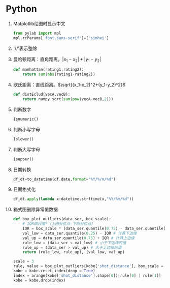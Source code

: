 # Python

1. Matplotlib绘图时显示中文

   ```python
   from pylab import mpl
   mpl.rcParams['font.sans-serif']=['simhei']
   ```

2. '//'表示整除

3. 曼哈顿距离：直角距离。$|x_1-x_2|+|y_1-y_2|$

   ```python
   def manhattan(rating1,rating2):
       return sum(abs(rating1-rating2))
   ```

4. 欧氏距离：直线距离。$\sqrt{(x_1-x_2)^2+(y_1-y_2)^2}$

   ```python
   def distEclud(vecA,vecB):
       return numpy.sqrt(sum(pow(vecA-vecB,2)))
   ```

5. 判断数字

   ```python
   Isnumeric()
   ```

6. 判断小写字母

   ```python
   Islower()
   ```

7. 判断大写字母

   ```python
   Isupper()
   ```

8. 日期转换

   ```python
   df_dt=to_datetime(df.date,format="%Y/%/m/%d")
   ```

9. 日期格式化

   ```python
   df_dt.apply(lambda x:datetime.strftime(x,"%Y/%m/%d"))
   ```

10. 箱式图删除异常值数据

    ```python
    def box_plot_outliers(data_ser, box_scale):
        # IQR即尺度*（上四分位点-下四分位点）
        IQR = box_scale * (data_ser.quantile(0.75) - data_ser.quantile(0.25))
        val_low = data_ser.quantile(0.25) - IQR # 计算下边缘
        val_up = data_ser.quantile(0.75) + IQR # 计算上边缘
        rule_low = (data_ser < val_low) # 小于下边缘的值
        rule_up = (data_ser > val_up) # 大于上边缘的值
        return (rule_low, rule_up), (val_low, val_up)
    
    scale = 3
    rule, value = box_plot_outliers(kobe['shot_distance'], box_scale = scale)
    kobe = kobe.reset_index(drop = True)
    index = arange(kobe['shot_distance'].shape[0])[rule[0] | rule[1]]
    kobe = kobe.drop(index)
    ```
